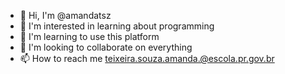 - 👋 Hi, I'm @amandatsz
- 👀 I'm interested in learning about programming
- 🌱 I'm learning to use this platform
- 💞️ I'm looking to collaborate on everything
- 📫 How to reach me  teixeira.souza.amanda.@escola.pr.gov.br

<!---
amandatsz/amandatsz is a ✨ special ✨ repository because its `README.md` (this file) appears in your GitHub profile
You can click the Preview link to take a look at your changes.
--->
